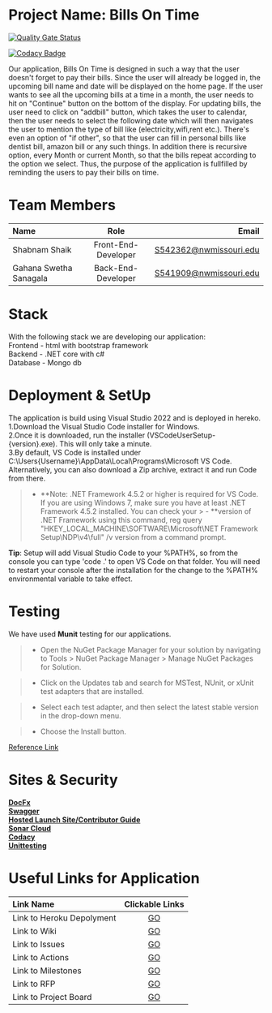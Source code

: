 # Project Name:  Bills On Time

[![Quality Gate Status](https://sonarcloud.io/api/project_badges/measure?project=ShabnamShaikk_billsOnTime&metric=alert_status)](https://sonarcloud.io/summary/new_code?id=ShabnamShaikk_billsOnTime)


[![Codacy Badge](https://app.codacy.com/project/badge/Grade/bba298a1b2834699a3a74301fd7a80d9)](https://www.codacy.com/gh/ShabnamShaikk/billsOnTime/dashboard?utm_source=github.com&amp;utm_medium=referral&amp;utm_content=ShabnamShaikk/billsOnTime&amp;utm_campaign=Badge_Grade)

Our application, Bills On Time is designed in such a way that the user doesn't forget to pay their bills. Since the user will already be logged in, the upcoming bill name and date will be displayed on the home page. If the user wants to see all the upcoming bills at a time in a month, the user needs to hit on "Continue" button on the bottom of the display. For updating bills, the user need to click on "addbill" button, which takes the user to calendar, then the user needs to select the following date which will then navigates the user to mention the type of bill like (electricity,wifi,rent etc.). There's even an option of "if other", so that the user can fill in personal bills like dentist bill, amazon bill or any such things. In addition there is recursive option, every Month or current Month, so that the bills repeat according to the option we select. Thus, the purpose of the application is fullfilled by reminding the users to pay their bills on time.
# Team Members 

|  Name     | Role | Email     |
| :---        |    :----:   |          ---: |
| Shabnam Shaik     | Front-End-Developer       | S542362@nwmissouri.edu   |
| Gahana Swetha Sanagala | Back-End-Developer        | S541909@nwmissouri.edu      |

#  Stack
With the following stack we are developing our application:</br>
Frontend - html with bootstrap framework</br>
Backend - .NET core with c#</br>
Database - Mongo db</br>

# Deployment & SetUp
The application is build using Visual Studio 2022 and is deployed in hereko. </br>
1.Download the Visual Studio Code installer for Windows.</br>
2.Once it is downloaded, run the installer (VSCodeUserSetup-{version}.exe). This will only take a minute.</br>
3.By default, VS Code is installed under C:\Users\{Username}\AppData\Local\Programs\Microsoft VS Code.</br>
Alternatively, you can also download a Zip archive, extract it and run Code from there.</br>

> - **Note: .NET Framework 4.5.2 or higher is required for VS Code. If you are using Windows 7, make sure you have at least .NET Framework 4.5.2 installed. You can check your > - **version of .NET Framework using this command, reg query "HKEY_LOCAL_MACHINE\SOFTWARE\Microsoft\NET Framework Setup\NDP\v4\full" /v version from a command prompt.

**Tip**: Setup will add Visual Studio Code to your %PATH%, so from the console you can type 'code .' to open VS Code on that folder. You will need to restart your console after the installation for the change to the %PATH% environmental variable to take effect.

# Testing
We have used **Munit** testing for our applications.</br>

> - Open the NuGet Package Manager for your solution by navigating to Tools > NuGet Package Manager > Manage NuGet Packages for Solution.

> - Click on the Updates tab and search for MSTest, NUnit, or xUnit test adapters that are installed.

> - Select each test adapter, and then select the latest stable version in the drop-down menu.

> - Choose the Install button.

[Reference Link](https://www.mulesoft.com/exchange/org.mule.examples/munit-short-tutorial/)

# Sites & Security
**[DocFx](https://shabnamshaikk.github.io/billsontime-doc/api/index.html)</br>**
**[Swagger](https://shabnamshaikk.github.io/swagger-billsontime/#/)</br>**
**[Hosted Launch Site/Contributor Guide](https://swetha34.github.io/bills-on-time-doc/)</br>**
**[Sonar Cloud](https://sonarcloud.io/project/overview?id=ShabnamShaikk_billsOnTime)</br>**
**[Codacy](https://app.codacy.com/gh/ShabnamShaikk/billsOnTime/dashboard)</br>**
 **[Unittesting](https://github.com/ShabnamShaikk/billsOnTime/tree/main/UnitTestResults)</br>**

# Useful Links for Application
|  **Link Name**     | **Clickable Links** | 
| :---        |    :----:   |   
|Link to Heroku Depolyment    | [GO](billontime01.herokuapp.com/)    | 
| Link to Wiki |[GO](https://github.com/ShabnamShaikk/billsOnTime/wiki) |
|Link to Issues| [GO](https://github.com/ShabnamShaikk/billsOnTime/issues) |
|Link to Actions| [GO](https://github.com/ShabnamShaikk/billsOnTime/actions) |
|Link to Milestones| [GO](https://github.com/ShabnamShaikk/billsOnTime/milestones) |
|Link to RFP| [GO](https://github.com/ShabnamShaikk/billsOnTime/blob/main/rfp.md) |
|Link to Project Board| [GO](https://github.com/ShabnamShaikk/billsOnTime/projects/1) |


  

